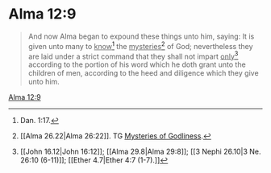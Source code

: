 # Alma 12:9

> And now Alma began to expound these things unto him, saying: It is given unto many to <u>know</u>[^a] the <u>mysteries</u>[^b] of God; nevertheless they are laid under a strict command that they shall not impart <u>only</u>[^c] according to the portion of his word which he doth grant unto the children of men, according to the heed and diligence which they give unto him.

[Alma 12:9](https://www.churchofjesuschrist.org/study/scriptures/bofm/alma/12?lang=eng&id=p9#p9)


[^a]: Dan. 1:17.
[^b]: [[Alma 26.22|Alma 26:22]]. TG [Mysteries of Godliness](https://www.churchofjesuschrist.org/study/scriptures/tg/mysteries-of-godliness?lang=eng).
[^c]: [[John 16.12|John 16:12]]; [[Alma 29.8|Alma 29:8]]; [[3 Nephi 26.10|3 Ne. 26:10 (6-11)]]; [[Ether 4.7|Ether 4:7 (1-7).]]
